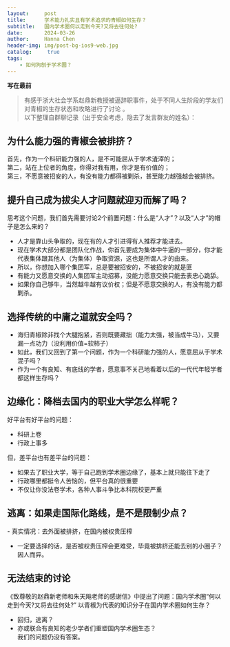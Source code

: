 ```yaml
---
layout:     post
title:      学术能力扎实且有学术追求的青椒如何生存？
subtitle:   国内学术圈何以走到今天?又将去往何处? 
date:       2024-03-26
author:     Hanna Chen
header-img: img/post-bg-ios9-web.jpg
catalog: 	 true
tags:
    - 如何狗刨于学术圈？
---
```


**写在最前**  
> 有感于浙大社会学系赵鼎新教授被逼辞职事件，处于不同人生阶段的学友们对青椒的生存状态和攻略进行了讨论 。  
> 以下整理自群聊记录（出于安全考虑，隐去了发言群友的姓名）：

## 为什么能力强的青椒会被排挤？

首先，作为一个科研能力强的人，是不可能屈从于学术渣滓的；  
第二，站在上位者的角度，你得对我有用，你才是有价值的；  
第三，不愿意被招安的人，有没有能力都得被剿杀，甚至能力越强越会被排挤。

## 提升自己成为拔尖人才问题就迎刃而解了吗？

思考这个问题，我们首先需要讨论2个前置问题：什么是“人才”？以及“人才”的帽子是怎么来的？

- 人才是靠山头争取的，现在有的人才引进得有人推荐才能进去。
- 现在学术大部分都是团队化作战，你首先要成为集体中牛逼的一部分，你才能代表集体跟其他人（为集体）争取资源，这也是所谓人才的由来。
- 所以，你想加入哪个集团军，总是要被招安的，不被招安的就是匪
- 有能力又愿意交换的人集团军主动招募，没能力愿意交换只能去表忠心跪舔。
- 如果你自己够牛，当然越牛越有议价权；但是不愿意交换的人，有没有能力都剿杀。

## 选择传统的中庸之道就安全吗？

- 海归青椒除非找个大腿抱紧，否则既要藏拙（能力太强，被当成牛马），又要漏一点功力（没利用价值=软柿子）
- 如此，我们又回到了第一个问题，作为一个科研能力强的人，愿意屈从于学术混子吗？
- 作为一个有良知、有底线的学者，愿意事不关己地看着以后的一代代年轻学者都这样生存吗？

## 边缘化：降档去国内的职业大学怎么样呢？

好平台有好平台的问题：

- 科研上卷
- 行政上事多

但，差平台也有差平台的问题：

- 如果去了职业大学，等于自己跑到学术圈边缘了，基本上就只能往下走了
- 行政哪里都挺令人苦恼的，但平台真的很重要
- 不仅让你没法卷学术，各种人事斗争比本科院校更严重

## 逃离：如果走国际化路线，是不是限制少点？

- 真实情况：去外面被排挤，在国内被权贵压榨
- 一定要选择的话，是否被权贵压榨会更难受，毕竟被排挤还能去别的小圈子？因人而异。

## 无法结束的讨论

《致尊敬的赵鼎新老师和朱天飚老师的感谢信》中提出了问题：国内学术圈“何以走到今天?又将去往何处?” 
以青椒为代表的知识分子在国内学术圈如何生存？  
- 回归，逃离？  
- 亦或联合有良知的老少学者们重塑国内学术圈生态？  
我们的问题仍没有答案。
